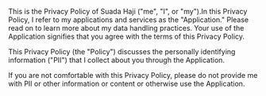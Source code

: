 This is the Privacy Policy of Suada Haji ("me", "I", or "my").In this Privacy Policy, I refer to my applications and services as the "Application." Please read on to learn more about my data handling practices. Your use of the Application signifies that you agree with the terms of this Privacy Policy. 

This Privacy Policy (the "Policy") discusses the personally identifying information ("PII") that I collect about you through the Application.


If you are not comfortable with this Privacy Policy, please do not provide me with PII or other information or content or otherwise use the Application.
